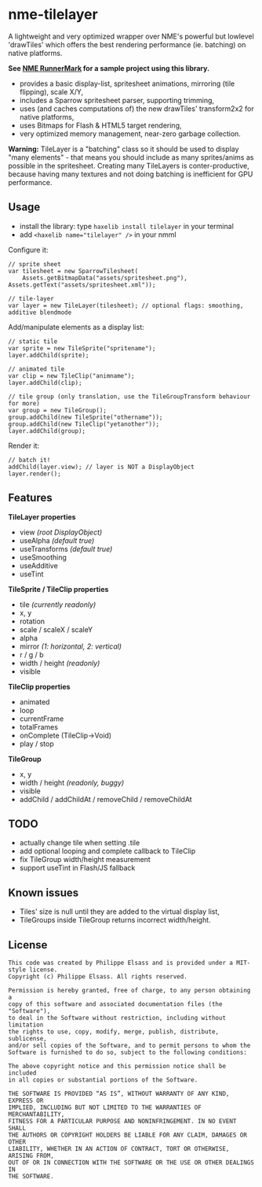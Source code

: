 nme-tilelayer
=============

A lightweight and very optimized wrapper over NME's powerful but lowlevel 'drawTiles' which offers the best rendering performance 
(ie. batching) on native platforms.

**See [NME RunnerMark][1] for a sample project using this library.**

 - provides a basic display-list, spritesheet animations, mirroring (tile flipping), scale X/Y,
 - includes a Sparrow spritesheet parser, supporting trimming,
 - uses (and caches computations of) the new drawTiles' transform2x2 for native platforms,
 - uses Bitmaps for Flash & HTML5 target rendering,
 - very optimized memory management, near-zero garbage collection.

**Warning:** TileLayer is a "batching" class so it should be used to display "many elements" - that means you should 
include as many sprites/anims as possible in the spritesheet. Creating many TileLayers is conter-productive, because 
having many textures and not doing batching is inefficient for GPU performance.

Usage
-----
- install the library: type `haxelib install tilelayer` in your terminal
- add `<haxelib name="tilelayer" />` in your nmml

Configure it:

    // sprite sheet
    var tilesheet = new SparrowTilesheet(
        Assets.getBitmapData("assets/spritesheet.png"), Assets.getText("assets/spritesheet.xml"));
    
    // tile-layer
    var layer = new TileLayer(tilesheet); // optional flags: smoothing, additive blendmode

Add/manipulate elements as a display list:

    // static tile
    var sprite = new TileSprite("spritename");
    layer.addChild(sprite);
    
    // animated tile
    var clip = new TileClip("animname");
    layer.addChild(clip);
    
    // tile group (only translation, use the TileGroupTransform behaviour for more)
    var group = new TileGroup();
    group.addChild(new TileSprite("othername"));
    group.addChild(new TileClip("yetanother"));
    layer.addChild(group);

Render it:

    // batch it!
    addChild(layer.view); // layer is NOT a DisplayObject
    layer.render();

Features
--------

**TileLayer properties**
 - view *(root DisplayObject)*
 - useAlpha *(default true)*
 - useTransforms *(default true)*
 - useSmoothing
 - useAdditive
 - useTint

**TileSprite / TileClip properties**
 - tile *(currently readonly)*
 - x, y
 - rotation
 - scale / scaleX / scaleY
 - alpha
 - mirror *(1: horizontal, 2: vertical)*
 - r / g / b
 - width / height *(readonly)*
 - visible

**TileClip properties**
 - animated
 - loop
 - currentFrame
 - totalFrames
 - onComplete (TileClip->Void)
 - play / stop

**TileGroup**
 - x, y
 - width / height *(readonly, buggy)*
 - visible
 - addChild / addChildAt / removeChild / removeChildAt

TODO
----
 - actually change tile when setting .tile
 - add optional looping and complete callback to TileClip
 - fix TileGroup width/height measurement
 - support useTint in Flash/JS fallback

Known issues
------------
 - Tiles' size is null until they are added to the virtual display list,
 - TileGroups inside TileGroup returns incorrect width/height.

License
-------

    This code was created by Philippe Elsass and is provided under a MIT-style license. 
    Copyright (c) Philippe Elsass. All rights reserved.

    Permission is hereby granted, free of charge, to any person obtaining a 
    copy of this software and associated documentation files (the "Software"),
    to deal in the Software without restriction, including without limitation
    the rights to use, copy, modify, merge, publish, distribute, sublicense,
    and/or sell copies of the Software, and to permit persons to whom the
    Software is furnished to do so, subject to the following conditions:

    The above copyright notice and this permission notice shall be included
    in all copies or substantial portions of the Software.

    THE SOFTWARE IS PROVIDED “AS IS”, WITHOUT WARRANTY OF ANY KIND, EXPRESS OR
    IMPLIED, INCLUDING BUT NOT LIMITED TO THE WARRANTIES OF MERCHANTABILITY,
    FITNESS FOR A PARTICULAR PURPOSE AND NONINFRINGEMENT. IN NO EVENT SHALL 
    THE AUTHORS OR COPYRIGHT HOLDERS BE LIABLE FOR ANY CLAIM, DAMAGES OR OTHER
    LIABILITY, WHETHER IN AN ACTION OF CONTRACT, TORT OR OTHERWISE, ARISING FROM,
    OUT OF OR IN CONNECTION WITH THE SOFTWARE OR THE USE OR OTHER DEALINGS IN
    THE SOFTWARE.

[1]:https://github.com/elsassph/nme-runnermark

